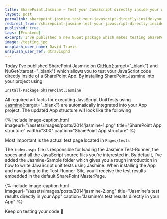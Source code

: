 ```yaml
---
title: SharePoint.Jasmine — Test your JavaScript directly inside your App
layout: post
permalink: sharepoint-jasmine-test-your-javascript-directly-inside-your-app
redirect_from: /sharepoint-jasmine-test-your-javascript-directly-inside-your-app-7ce60c25ff12
published: true
tags: [Frontend]
excerpt: I've published a new NuGet package which makes testing SharePoint Apps painless.
image: /testing.jpg
unsplash_user_name: David Travis
unsplash_user_ref: dtravisphd
---
```


Today I’ve published SharePoint.Jasmine on [GitHub](https://github.com/ThorstenHans/SharePoint.Jasmine){:target="_blank"} and [NuGet](https://www.nuget.org/packages/SharePoint.Jasmine/){:target="_blank"} which allows you to test your JavaScript code directly inside of a SharePoint App. By installing SharePoint.Jasmine into your project using

`Install-Package SharePoint.Jasmine`

All required artifacts for executing JavaScript UnitTests using [Jasmine](http://jasmine.github.io/){:target="_blank"} are automatically integrated into your App project. The updated App structure will look like the following

{% include image-caption.html imageurl="/assets/images/posts/2014/jasmine-1.png"
title="SharePoint App structure" width="300" caption="SharePoint App structure" %}

Most important is the actual test page located in `Pages/tests`

The `index.aspx` file is responsible for loading the Jasmine Test-Runner, the specs and all the JavaScript source files you’re interested in. By default, I’ve added the Jasmine-Sample folder which gives you a rough introduction in how to write JavaScript unit tests using Jasmine. When installing the App and navigating to the Test-Runner-Site, you’ll receive the test results embedded in the default SharePoint MasterPage.

{% include image-caption.html imageurl="/assets/images/posts/2014/jasmine-2.png"
title="Jasmine's test results directly in your App" caption="Jasmine's test results directly in your App" %}

Keep on testing your code 🙂


